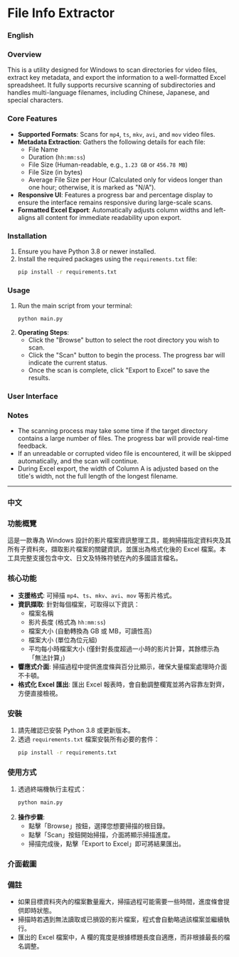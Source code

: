 # File Info Extractor

### English

### Overview

This is a utility designed for Windows to scan directories for video files, extract key metadata, and export the information to a well-formatted Excel spreadsheet. It fully supports recursive scanning of subdirectories and handles multi-language filenames, including Chinese, Japanese, and special characters.

### Core Features

  - **Supported Formats**: Scans for `mp4`, `ts`, `mkv`, `avi`, and `mov` video files.
  - **Metadata Extraction**: Gathers the following details for each file:
      - File Name
      - Duration (`hh:mm:ss`)
      - File Size (Human-readable, e.g., `1.23 GB` or `456.78 MB`)
      - File Size (in bytes)
      - Average File Size per Hour (Calculated only for videos longer than one hour; otherwise, it is marked as "N/A").
  - **Responsive UI**: Features a progress bar and percentage display to ensure the interface remains responsive during large-scale scans.
  - **Formatted Excel Export**: Automatically adjusts column widths and left-aligns all content for immediate readability upon export.

### Installation

1.  Ensure you have Python 3.8 or newer installed.
2.  Install the required packages using the `requirements.txt` file:
    ```bash
    pip install -r requirements.txt
    ```

### Usage

1.  Run the main script from your terminal:
    ```bash
    python main.py
    ```
2.  **Operating Steps**:
      - Click the "Browse" button to select the root directory you wish to scan.
      - Click the "Scan" button to begin the process. The progress bar will indicate the current status.
      - Once the scan is complete, click "Export to Excel" to save the results.

### User Interface

### Notes

  - The scanning process may take some time if the target directory contains a large number of files. The progress bar will provide real-time feedback.
  - If an unreadable or corrupted video file is encountered, it will be skipped automatically, and the scan will continue.
  - During Excel export, the width of Column A is adjusted based on the title's width, not the full length of the longest filename.

-----

### 中文

### 功能概覽

這是一款專為 Windows 設計的影片檔案資訊整理工具，能夠掃描指定資料夾及其所有子資料夾，擷取影片檔案的關鍵資訊，並匯出為格式化後的 Excel 檔案。本工具完整支援包含中文、日文及特殊符號在內的多國語言檔名。

### 核心功能

  - **支援格式**: 可掃描 `mp4`、`ts`、`mkv`、`avi`、`mov` 等影片格式。
  - **資訊擷取**: 針對每個檔案，可取得以下資訊：
      - 檔案名稱
      - 影片長度 (格式為 `hh:mm:ss`)
      - 檔案大小 (自動轉換為 GB 或 MB，可讀性高)
      - 檔案大小 (單位為位元組)
      - 平均每小時檔案大小 (僅針對長度超過一小時的影片計算，其餘標示為「無法計算」)
  - **響應式介面**: 掃描過程中提供進度條與百分比顯示，確保大量檔案處理時介面不卡頓。
  - **格式化 Excel 匯出**: 匯出 Excel 報表時，會自動調整欄寬並將內容靠左對齊，方便直接檢視。

### 安裝

1.  請先確認已安裝 Python 3.8 或更新版本。
2.  透過 `requirements.txt` 檔案安裝所有必要的套件：
    ```bash
    pip install -r requirements.txt
    ```

### 使用方式

1.  透過終端機執行主程式：
    ```bash
    python main.py
    ```
2.  **操作步驟**:
      - 點擊「Browse」按鈕，選擇您想要掃描的根目錄。
      - 點擊「Scan」按鈕開始掃描，介面將顯示掃描進度。
      - 掃描完成後，點擊「Export to Excel」即可將結果匯出。

### 介面截圖

### 備註

  - 如果目標資料夾內的檔案數量龐大，掃描過程可能需要一些時間，進度條會提供即時狀態。
  - 掃描時若遇到無法讀取或已損毀的影片檔案，程式會自動略過該檔案並繼續執行。
  - 匯出的 Excel 檔案中，A 欄的寬度是根據標題長度自適應，而非根據最長的檔名調整。

